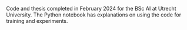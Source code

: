 Code and thesis completed in February 2024 for the BSc AI at Utrecht University. The Python notebook has explanations on using the code for training and experiments.
